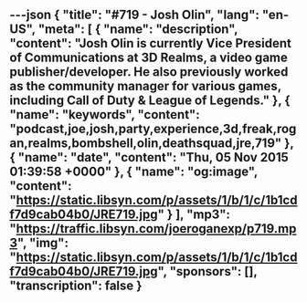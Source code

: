 ---json
{
  "title": "#719 - Josh Olin",
  "lang": "en-US",
  "meta": [
    {
      "name": "description",
      "content": "Josh Olin is currently Vice President of Communications at 3D Realms, a video game publisher/developer. He also previously worked as the community manager for various games, including Call of Duty & League of Legends."
    },
    {
      "name": "keywords",
      "content": "podcast,joe,josh,party,experience,3d,freak,rogan,realms,bombshell,olin,deathsquad,jre,719"
    },
    {
      "name": "date",
      "content": "Thu, 05 Nov 2015 01:39:58 +0000"
    },
    {
      "name": "og:image",
      "content": "https://static.libsyn.com/p/assets/1/b/1/c/1b1cdf7d9cab04b0/JRE719.jpg"
    }
  ],
  "mp3": "https://traffic.libsyn.com/joeroganexp/p719.mp3",
  "img": "https://static.libsyn.com/p/assets/1/b/1/c/1b1cdf7d9cab04b0/JRE719.jpg",
  "sponsors": [],
  "transcription": false
}
---
<episode-header />

<timemark seconds="0" />

<transcribe-call-to-action />

<episode-footer />